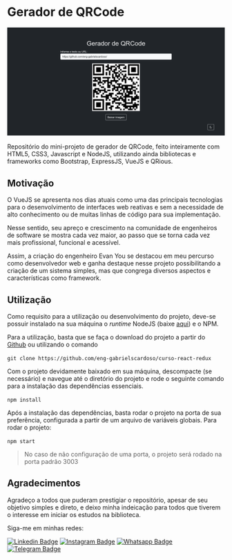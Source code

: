# Gerador de QRCode

![Banner Desktop](/src/public/assets/img/banner.png)

Repositório do mini-projeto de gerador de QRCode, feito inteiramente com HTML5, CSS3, Javascript e NodeJS, utilizando ainda bibliotecas e frameworks como Bootstrap, ExpressJS, VueJS e QRious.

## Motivação

O VueJS se apresenta nos dias atuais como uma das principais tecnologias para o desenvolvimento de interfaces web reativas e sem a necessidade de alto conhecimento ou de muitas linhas de código para sua implementação. 

Nesse sentido, seu apreço e crescimento na comunidade de engenheiros de software se mostra cada vez maior, ao passo que se torna cada vez mais profissional, funcional e acessível.

Assim, a criação do engenheiro Evan You se destacou em meu percurso como desenvolvedor web e ganha destaque nesse projeto possibilitando a criação de um sistema simples, mas que congrega diversos aspectos e características como framework.

## Utilização

Como requisito para a utilização ou desenvolvimento do projeto, deve-se possuir instalado na sua máquina o *runtime* NodeJS (baixe [aqui](https://nodejs.org/pt-br)) e o NPM.

Para a utilização, basta que se faça o download do projeto a partir do [Github](https://github.com/eng-gabrielscardoso/curso-react-redux) ou utilizando o comando

`git clone https://github.com/eng-gabrielscardoso/curso-react-redux`

Com o projeto devidamente baixado em sua máquina, descompacte (se necessário) e navegue até o diretório do projeto e rode o seguinte comando para a instalação das dependências essenciais.

`npm install`

Após a instalação das dependências, basta rodar o projeto na porta de sua preferência, configurada a partir de um arquivo de variáveis globais. Para rodar o projeto:

`npm start`

>No caso de não configuração de uma porta, o projeto será rodado na porta padrão 3003

## Agradecimentos

Agradeço a todos que puderam prestigiar o repositório, apesar de seu objetivo simples e direto, e deixo minha indeicação para todos que tiverem o interesse em iniciar os estudos na biblioteca.

Siga-me em minhas redes:

[![Linkedin Badge](https://img.shields.io/badge/LinkedIn-0077B5?style=for-the-badge&logo=linkedin&logoColor=white)](https://www.linkedin.com/in/eng-gabrielscardoso/)
[![Instagram Badge](https://img.shields.io/badge/Instagram-E4405F?style=for-the-badge&logo=instagram&logoColor=white)](https://instagram.com/eng.gabrielscardoso)
[![Whatsapp Badge](https://img.shields.io/badge/WhatsApp-25D366?style=for-the-badge&logo=whatsapp&logoColor=white)](https://wa.me/message/SFETAGDRXGFND1)
[![Telegram Badge](https://img.shields.io/badge/Telegram-2CA5E0?style=for-the-badge&logo=telegram&logoColor=white)](https://t.me/enggabrielscardoso)
